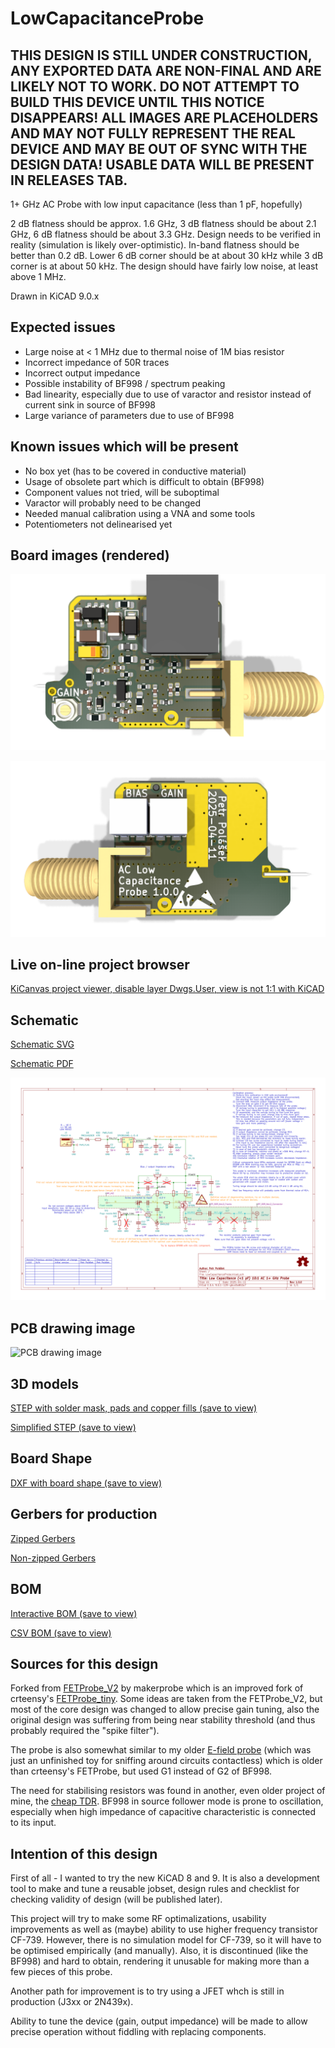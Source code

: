 # LowCapacitanceProbe

## THIS DESIGN IS STILL UNDER CONSTRUCTION, ANY EXPORTED DATA ARE NON-FINAL AND ARE LIKELY NOT TO WORK. DO NOT ATTEMPT TO BUILD THIS DEVICE UNTIL THIS NOTICE DISAPPEARS! ALL IMAGES ARE PLACEHOLDERS AND MAY NOT FULLY REPRESENT THE REAL DEVICE AND MAY BE OUT OF SYNC WITH THE DESIGN DATA! USABLE DATA WILL BE PRESENT IN RELEASES TAB.

1+ GHz AC Probe with low input capacitance (less than 1 pF, hopefully)

2 dB flatness should be approx. 1.6 GHz, 3 dB flatness should be about 2.1 GHz, 6 dB flatness should be about 3.3 GHz. Design needs to be verified in reality (simulation is likely over-optimistic). In-band flatness should be better than 0.2 dB. Lower 6 dB corner should be at about 30 kHz while 3 dB corner is at about 50 kHz. The design should have fairly low noise, at least above 1 MHz.

Drawn in KiCAD 9.0.x

## Expected issues

* Large noise at < 1 MHz due to thermal noise of 1M bias resistor
* Incorrect impedance of 50R traces
* Incorrect output impedance
* Possible instability of BF998 / spectrum peaking
* Bad linearity, especially due to use of varactor and resistor instead of current sink in source of BF998
* Large variance of parameters due to use of BF998

## Known issues which will be present

* No box yet (has to be covered in conductive material)
* Usage of obsolete part which is difficult to obtain (BF998)
* Component values not tried, will be suboptimal
* Varactor will probably need to be changed
* Needed manual calibration using a VNA and some tools
* Potentiometers not delinearised yet

## Board images (rendered)

![Board image TOP](https://github.com/MR-DOS/LowCapacitanceProbe/raw/main/Exports/Images_render/top.png)

![Board image BOT](https://github.com/MR-DOS/LowCapacitanceProbe/raw/main/Exports/Images_render/bot.png)

## Live on-line project browser

[KiCanvas project viewer, disable layer Dwgs.User, view is not 1:1 with KiCAD](https://kicanvas.org/?github=https%3A%2F%2Fgithub.com%2FMR-DOS%2FLowCapacitanceProbe%2Ftree%2Fmain)

## Schematic

[Schematic SVG](https://github.com/MR-DOS/LowCapacitanceProbe/raw/main/Exports/Schematic/LowCapacitanceProbe.svg)

[Schematic PDF](https://github.com/MR-DOS/LowCapacitanceProbe/raw/main/Exports/Schematic/LowCapacitanceProbe.pdf)

![Schematic PNG, decent resolution](https://github.com/MR-DOS/LowCapacitanceProbe/raw/main/Exports/Schematic/LowCapacitanceProbe.png)

## PCB drawing image

![PCB drawing image](https://github.com/MR-DOS/LowCapacitanceProbe/raw/main/Exports/Images_render/PCB_drawing.png)

## 3D models

[STEP with solder mask, pads and copper fills (save to view)](https://github.com/MR-DOS/LowCapacitanceProbe/raw/main/Exports/3D/board.step)

[Simplified STEP (save to view)](https://github.com/MR-DOS/LowCapacitanceProbe/raw/main/Exports/3D/simplified/simplified.step)

## Board Shape

[DXF with board shape (save to view)](https://github.com/MR-DOS/LowCapacitanceProbe/raw/main/Exports/DXF/LowCapacitanceProbe-Edge_Cuts.dxf)

## Gerbers for production

[Zipped Gerbers](https://github.com/MR-DOS/LowCapacitanceProbe/raw/main/Exports/Gerbers/ZIP/LowCapacitanceProbe_v1.0.0.zip)

[Non-zipped Gerbers](https://github.com/MR-DOS/LowCapacitanceProbe/raw/main/Exports/Gerbers/)

## BOM

[Interactive BOM (save to view)](https://github.com/MR-DOS/LowCapacitanceProbe/raw/main/Exports/BOM/LowCapacitanceProbe_Interactive_BOM.html)

[CSV BOM (save to view)](https://github.com/MR-DOS/LowCapacitanceProbe/raw/main/Exports/BOM/LowCapacitanceProbe.csv)

## Sources for this design

Forked from [FETProbe_V2](https://github.com/makerprobe/FETProbe_V2) by makerprobe which is an improved fork of crteensy's [FETProbe_tiny](https://github.com/crteensy/FETProbe_tiny). Some ideas are taken from the FETProbe_V2, but most of the core design was changed to allow precise gain tuning, also the original design was suffering from being near stability threshold (and thus probably required the "spike filter").

The probe is also somewhat similar to my older [E-field probe](https://hackaday.io/project/169611-simple-e-field-probe) (which was just an unfinished toy for sniffing around circuits contactless) which is older than crteensy's FETProbe, but used G1 instead of G2 of BF998.

The need for stabilising resistors was found in another, even older project of mine, the [cheap TDR](https://github.com/MR-DOS/TDR_diploma_thesis). BF998 in source follower mode is prone to oscillation, especially when high impedance of capacitive characteristic is connected to its input.

## Intention of this design

First of all - I wanted to try the new KiCAD 8 and 9. It is also a development tool to make and tune a reusable jobset, design rules and checklist for checking validity of design (will be published later).

This project will try to make some RF optimalizations, usability improvements as well as (maybe) ability to use higher frequency transistor CF-739. However, there is no simulation model for CF-739, so it will have to be optimised empirically (and manually). Also, it is discontinued (like the BF998) and hard to obtain, rendering it unusable for making more than a few pieces of this probe.

Another path for improvement is to try using a JFET whch is still in production (J3xx or 2N439x).

Ability to tune the device (gain, output impedance) will be made to allow precise operation without fiddling with replacing components.